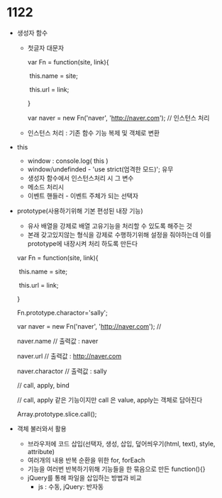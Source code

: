 # 1122

- 생성자 함수

  - 첫글자 대문자

    var Fn = function(site, link){

    ​	this.name = site;

    ​	this.url = link;

    }

    var naver = new Fn('naver', 'http://naver.com'); // 인스턴스 처리

  - 인스턴스 처리 : 기존 함수 기능 복제 및 객체로 변환

- this

  - window : console.log( this )
  - window/undefinded - 'use strict(엄격한 모드)';     유무
  - 생성자 함수에서 인스턴스처리 시 그 변수
  - 메소드 처리시
  - 이벤트 핸들러 - 이벤트 주체가 되는 선택자

- prototype(사용하기위해 기본 편성된 내장 기능)

  - 유사 배열을 강제로 배열 고유기능을 처리할 수 있도록 해주는 것
  - 본래 갖고있지않는 형식을 강제로 수행하기위해 설정을 줘야하는데 이를 prototype에 내장시켜 처리 하도록 만든다

  var Fn = function(site, link){

  ​	this.name = site;

  ​	this.url = link;

  }

  Fn.prototype.charactor='sally';

  var naver = new Fn('naver', 'http://naver.com'); // 

  naver.name // 출력값 : naver

  naver.url // 출력값 : http://naver.com

  naver.charactor // 출력값 : sally

  // call, apply, bind

  // call, apply 같은 기능이지만 call 은 value, apply는  객체로 담아진다

  Array.prototype.slice.call();

- 객체 불러와서 활용
  - 브라우저에 코드 삽입(선택자, 생성, 삽입, 덮어씌우기(html, text), style, attribute)
  - 여러개의 내용 반복 순환을 위한 for, forEach
  - 기능을 여러번 반복하기위해 기능들을 한 묶음으로 만든 function(){}
  - jQuery를 통해 파일을 삽입하는 방법과 비교
    - js : 수동, jQuery: 반자동